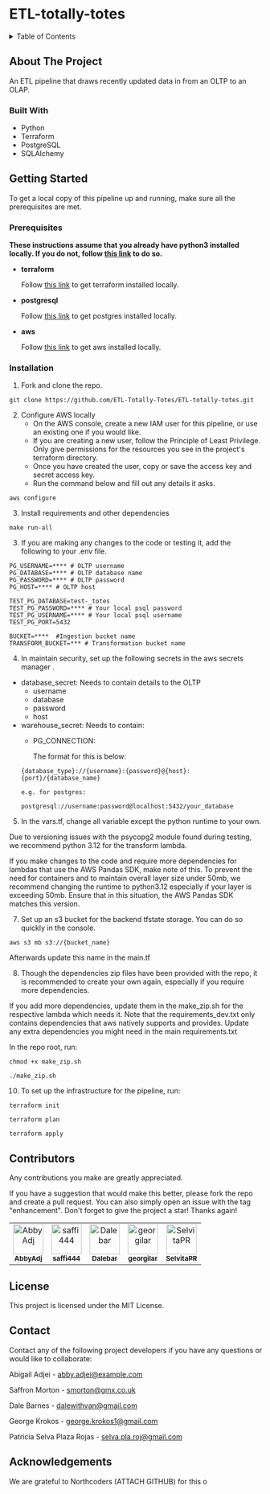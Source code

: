 # ETL-totally-totes

<details>
<summary>Table of Contents</summary>

1. [About The Project](#about-the-project) 
    - [Built With](#built-with)
2. [Getting Started](#getting-started)  
    - [Prerequisites](#prerequisites)
    - [Installation](#installation)
3. [Contributors](#contributors)
4. [License](#license)
5. [Contact](#contact)
6. [Acknowledgements](#acknowledgements)

</details>

## About The Project
An ETL pipeline that draws recently updated data in from an OLTP to an OLAP.


### Built With
- Python
- Terraform
- PostgreSQL
- SQLAlchemy

## Getting Started
To get a local copy of this pipeline up and running, make sure all the prerequisites are met.

### Prerequisites
**These instructions assume that you already have python3 installed locally. If you do not, follow [this link](https://www.python.org/downloads/) to do so.**

- **terraform**

     Follow [this link](https://developer.hashicorp.com/terraform/tutorials/aws-get-started/install-cli) to get terraform installed locally.

- **postgresql**

    Follow [this link](https://www.postgresql.org/download/) to get postgres installed locally.

- **aws**

    Follow [this link](https://docs.aws.amazon.com/cli/latest/userguide/getting-started-install.html) to get aws installed locally.

### Installation
1. Fork and clone the repo.
```
git clone https://github.com/ETL-Totally-Totes/ETL-totally-totes.git
```

2. Configure AWS locally
   - On the AWS console, create a new IAM user for this pipeline, or use an existing one if you would like.
   - If you are creating a new user, follow the Principle of Least Privilege. Only give permissions for the resources you see in the project's terraform directory.
   - Once you have created the user, copy or save the access key and secret access key.
   - Run the command below and fill out any details it asks.
  ```
  aws configure
  ```

3. Install requirements and other dependencies
```
make run-all
```
3. If you are making any changes to the code or testing it, add the following to your .env file.
```
PG_USERNAME=**** # OLTP username
PG_DATABASE=**** # OLTP database name
PG_PASSWORD=**** # OLTP password
PG_HOST=**** # OLTP host

TEST_PG_DATABASE=test-_totes
TEST_PG_PASSWORD=**** # Your local psql password
TEST_PG_USERNAME=**** # Your local psql username
TEST_PG_PORT=5432

BUCKET=****  #Ingestion bucket name 
TRANSFORM_BUCKET=*** # Transformation bucket name
```
4. In maintain security, set up the following secrets in the aws secrets manager .
  - database_secret:
      Needs to contain details to the OLTP
      - username
      - database
      - password
      - host
  - warehouse_secret:
      Needs to contain:
      - PG_CONNECTION:
        
        The format for this is below:
      ```
      {database_type}://{username}:{password}@{host}:{port}/{database_name}
      
      e.g. for postgres:
      
      postgresql://username:password@localhost:5432/your_database
      ```
5. In the vars.tf, change all variable except the python runtime to your own. 

  Due to versioning issues with the psycopg2 module found during testing, we recommend python 3.12 for the transform lambda.
  
  If you make changes to the code and require more dependencies for lambdas that use the AWS Pandas SDK, make note of this.
  To prevent the need for containers and to maintain overall layer size under 50mb, we recommend changing the runtime to python3.12 especially if your layer is exceeding 50mb.
  Ensure that in this situation, the AWS Pandas SDK matches this version.

7. Set up an s3 bucket for the backend tfstate storage. You can do so quickly in the console.
```
aws s3 mb s3://{bucket_name}
```
Afterwards update this name in the main.tf

8. Though the dependencies zip files have been provided with the repo, it is recommended to create your own again, especially if you require more dependencies.

If you add more dependencies, update them in the make_zip.sh for the respective lambda which needs it. Note that the requirements_dev.txt only contains dependencies that aws natively supports and provides. Update any extra dependencies you might need in the main requirements.txt

In the repo root, run:
```
chmod +x make_zip.sh

./make_zip.sh
```

10. To set up the infrastructure for the pipeline, run:
```
terraform init

terraform plan

terraform apply 

```

## Contributors
Any contributions you make are greatly appreciated.

If you have a suggestion that would make this better, please fork the repo and create a pull request. You can also simply open an issue with the tag "enhancement". Don't forget to give the project a star! Thanks again!

<table border="0" cellspacing="0" cellpadding="0">
  <tr>
    <td align="center">
      <a href="https://github.com/AbbyAdj">
        <img src="https://avatars.githubusercontent.com/AbbyAdj" width="60" height="60" alt="AbbyAdj"/>
        <br />
        <sub><b>AbbyAdj</b></sub>
      </a>
    </td>
    <td align="center">
      <a href="https://github.com/saffi444">
        <img src="https://avatars.githubusercontent.com/saffi444" width="60" height="60" alt="saffi444"/>
        <br />
        <sub><b>saffi444</b></sub>
      </a>
    </td>
    <td align="center">
      <a href="https://github.com/Dalebar">
        <img src="https://avatars.githubusercontent.com/Dalebar" width="60" height="60" alt="Dalebar"/>
        <br />
        <sub><b>Dalebar</b></sub>
      </a>
    </td>
    <td align="center">
      <a href="https://github.com/georgilar">
        <img src="https://avatars.githubusercontent.com/georgilar" width="60" height="60" alt="georgilar"/>
        <br />
        <sub><b>georgilar</b></sub>
      </a>
    </td>
    <td align="center">
      <a href="https://github.com/SelvitaPR">
        <img src="https://avatars.githubusercontent.com/SelvitaPR" width="60" height="60" alt="SelvitaPR"/>
        <br />
        <sub><b>SelvitaPR</b></sub>
      </a>
    </td>
  </tr>
</table>

## License
This project is licensed under the MIT License.

## Contact

Contact any of the following project developers if you have any questions or would like to collaborate:

Abigail Adjei - [abby.adjei@example.com](mailto:abby.adjei@example.com) 

Saffron Morton - [smorton@gmx.co.uk](mailto:smorton@gmx.co.uk)

Dale Barnes - [dalewithvan@gmail.com](mailto:dalewithvan@gmail.com)

George Krokos - [george.krokos1@gmail.com](mailto:george.krokos1@gmail.com)

Patricia Selva Plaza Rojas - [selva.pla.roj@gmail.com](mailto:selva.pla.roj@gmail.com)


## Acknowledgements
We are grateful to Northcoders (ATTACH GITHUB) for this o


